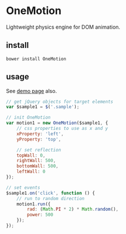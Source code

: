 # OneMotion

Lightweight physics engine for DOM animation.

## install

```
bower install OneMotion
```

## usage

See [demo page](http://fnobi.github.io/OneMotion/demo/) also.

```javascript
// get jQuery objects for target elements
var $sample1 = $('.sample');

// init OneMotion
var motion1 = new OneMotion($sample1, {
    // css properties to use as x and y
    xProperty: 'left', 
    yProperty: 'top',

    // set reflection
    topWall: 0,
    rightWall: 500,
    bottomWall: 500,
    leftWall: 0
});

// set events
$sample1.on('click', function () {
    // run to random direction
    motion1.run({
        rad: (Math.PI * 2) * Math.random(),
        power: 500
    });
});


```
